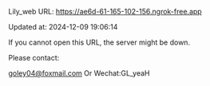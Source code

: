 Lily_web URL: https://ae6d-61-165-102-156.ngrok-free.app

Updated at: 2024-12-09 19:06:14

If you cannot open this URL, the server might be down.

Please contact: 

goley04@foxmail.com Or Wechat:GL_yeaH